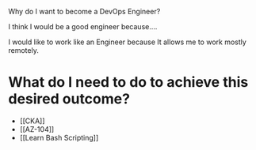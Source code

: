 
Why do I want to become a DevOps Engineer?

I think I would be a good engineer because....


I would like to work like an Engineer because It allows me to work mostly remotely.

# What do I need to do to achieve this desired outcome?

- [[CKA]]
- [[AZ-104]]
- [[Learn Bash Scripting]]


